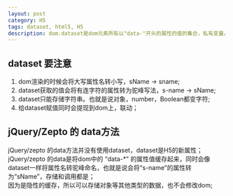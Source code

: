 ```yaml
---
layout: post
category: H5
tags: dataset, html5, H5
description: dom.dataset是dom元素所有以"data-"开头的属性的值的集合，私有变量。
---
```



## dataset 要注意

 1. dom渲染的时候会将大写属性名转小写，sName -> sname;  
 2. dataset获取的值会将有连字符的属性转为驼峰写法，s-name -> sName;  
 3. dataset只能存储字符串。也就是说对象，number，Boolean都变字符; 
 4. 给dataset赋值同时会提现到dom上，联动；   

    
## jQuery/Zepto 的 data方法
  
  jQuery/zepto 的data方法并没有使用dataset，dataset是H5的新属性；  
  jQuery/zepto 的data是将dom中的 “data-*” 的属性值缓存起来，同时会像dataset一样将属性名转驼峰命名，也就是说会将“s-name”的属性转为“sName”，存储和调用都是；  
  因为是隐性的缓存，所以可以存储对象等其他类型的数据，也不会修改dom;    




[jekyll]: http://jekyllrb.com/ "Jekyll 官方文档"
[emacs-jekyll]: https://github.com/diasjorge/jekyll.el "Emacs Jekyll 插件"
[emacs-jekyll-better]: https://github.com/tangjiujun/emacs.d/blob/master/custom-util/jekyll.el "修改后的 Emacs Jekyll 插件"